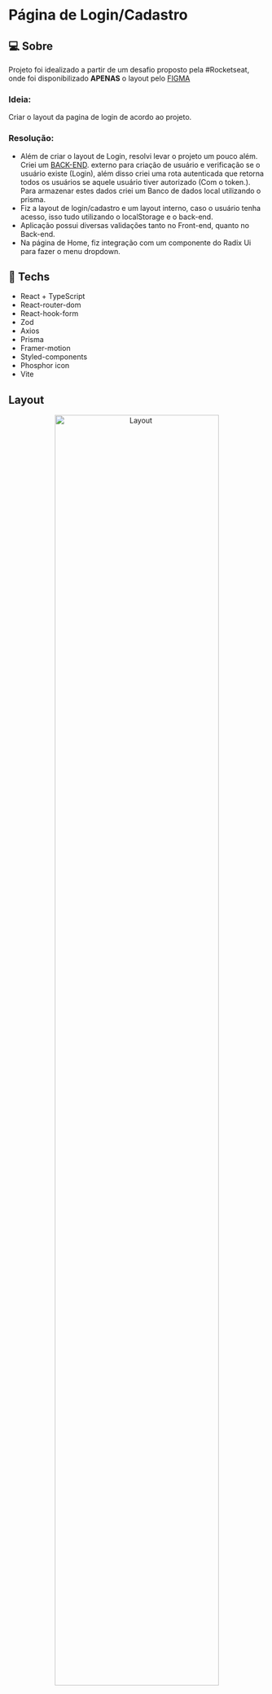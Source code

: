 # Página de Login/Cadastro 

## :computer: Sobre
Projeto foi idealizado a partir de um desafio proposto pela #Rocketseat, onde foi disponibilizado **APENAS** o layout pelo [FIGMA](https://www.figma.com/community/file/1217810469465160264)
### Ideia:
Criar o layout da pagina de login de acordo ao projeto.
### Resolução:
- Além de criar o layout de Login, resolvi levar o projeto um pouco além. Criei um [BACK-END](https://github.com/wwilliamsantana/authorization-jwt). externo para criação de usuário e verificação se o usuário existe (Login), além disso criei uma rota autenticada que retorna todos os usuários se aquele usuário tiver autorizado (Com o token.).  Para armazenar estes dados criei um Banco de dados local utilizando o prisma.
- Fiz a layout de login/cadastro e um layout interno, caso o usuário tenha acesso, isso tudo utilizando o localStorage e o back-end.
- Aplicação possui diversas validações tanto no Front-end, quanto no Back-end.
- Na página de Home, fiz integração com um componente do Radix Ui para fazer o menu dropdown. 


 ## :rocket: Techs
 
 * React + TypeScript
 * React-router-dom
 * React-hook-form
 * Zod
 * Axios
 * Prisma
 * Framer-motion
 * Styled-components
 * Phosphor icon
 * Vite
 

## Layout

<div align="center">
  <img alt="Layout" src="https://user-images.githubusercontent.com/84254929/231831958-bf0aa613-eb4f-4fe9-b4f3-60758e6494a4.png" width="80%">
<hr>
  <img alt="Layout" src="https://user-images.githubusercontent.com/84254929/231831964-fd04505d-5522-4402-8d6d-0eafa11c11c7.png" width="80%">
<hr>
  <img alt="Layout" src="https://user-images.githubusercontent.com/84254929/231832056-00c28b28-6466-4b77-b096-112074053206.png" width="80%">
<hr>
  <img alt="Layout" src="https://user-images.githubusercontent.com/84254929/231832061-3ea121f4-af76-40cc-a771-354495948c2b.png" width="80%">
</div>

### Gif
<div align="center">
<img alt="Layout" src="https://user-images.githubusercontent.com/84254929/231832203-af8943de-048a-4d3a-be7a-afb64d6e3c90.gif" width="80%">
</div>

